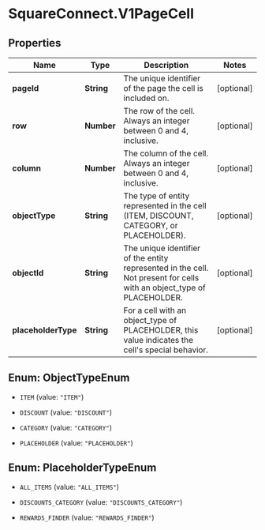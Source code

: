 # SquareConnect.V1PageCell

## Properties
Name | Type | Description | Notes
------------ | ------------- | ------------- | -------------
**pageId** | **String** | The unique identifier of the page the cell is included on. | [optional] 
**row** | **Number** | The row of the cell. Always an integer between 0 and 4, inclusive. | [optional] 
**column** | **Number** | The column of the cell. Always an integer between 0 and 4, inclusive. | [optional] 
**objectType** | **String** | The type of entity represented in the cell (ITEM, DISCOUNT, CATEGORY, or PLACEHOLDER). | [optional] 
**objectId** | **String** | The unique identifier of the entity represented in the cell. Not present for cells with an object_type of PLACEHOLDER. | [optional] 
**placeholderType** | **String** | For a cell with an object_type of PLACEHOLDER, this value indicates the cell&#39;s special behavior. | [optional] 


<a name="ObjectTypeEnum"></a>
## Enum: ObjectTypeEnum


* `ITEM` (value: `"ITEM"`)

* `DISCOUNT` (value: `"DISCOUNT"`)

* `CATEGORY` (value: `"CATEGORY"`)

* `PLACEHOLDER` (value: `"PLACEHOLDER"`)




<a name="PlaceholderTypeEnum"></a>
## Enum: PlaceholderTypeEnum


* `ALL_ITEMS` (value: `"ALL_ITEMS"`)

* `DISCOUNTS_CATEGORY` (value: `"DISCOUNTS_CATEGORY"`)

* `REWARDS_FINDER` (value: `"REWARDS_FINDER"`)




